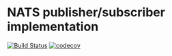 NATS publisher/subscriber implementation 
=============

[![Build Status](https://travis-ci.org/ProtocolONE/nats.svg?branch=master)](https://travis-ci.org/ProtocolONE/nats) [![codecov](https://codecov.io/gh/ProtocolONE/nats/branch/master/graph/badge.svg)](https://codecov.io/gh/ProtocolONE/nats)
